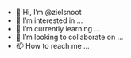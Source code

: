 - 👋 Hi, I’m @zielsnoot
- 👀 I’m interested in ...
- 🌱 I’m currently learning ...
- 💞️ I’m looking to collaborate on ...
- 📫 How to reach me ...

<!---
zielsnoot/zielsnoot is a ✨ special ✨ repository because its `README.md` (this file) appears on your GitHub profile.
You can click the Preview link to take a look at your changes.
--->
